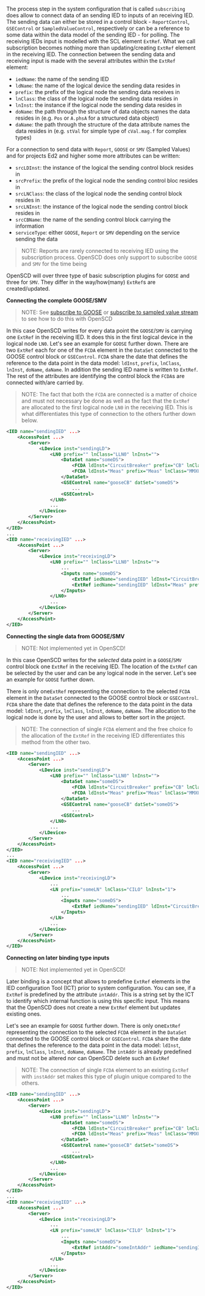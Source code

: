 The process step in the system configuration that is called `subscribing` does allow to connect data of an sending IED to inputs of an receiving IED. The sending data can either be stored in a control block - `ReportControl`, `GSEControl` or `SampledValueControl`, respectively or can be a reference to some data within the data model of the sending IED - for polling. The receiving IEDs input is modelled with the SCL element `ExtRef`. What we call subscription becomes nothing more than updating/creating `ExtRef` element in the receiving IED. The connection between the sending data and receiving input is made with the several attributes within the `ExtRef` element: 

- `iedName`: the name of the sending IED
- `ldName`: the name of the logical device the sending data resides in
- `prefix`: the prefix of the logical node the sending data receives in
- `lnClass`: the class of the logical node the sending data resides in
- `lnInst`: the instance if the logical node the sending data resides in
- `doName`: the path through the structure of data objects names the data resides in (e.g. `Pos` or `A.phsA` for a structured data object)
- `daName`: the path through the structure of the data attribute names the data resides in (e.g. `stVal` for simple type of `cVal.mag.f` for complex types)

For a connection to send data with `Report`, `GOOSE` or `SMV` (Sampled Values) and for projects Ed2 and higher some more attributes can be written:

- `srcLDInst`: the instance of the logical the sending control block resides in
- `srcPrefix`: the prefix of the logical node the sending control bloc resides in
- `srcLNClass`: the class of the logical node the sending control block resides in
- `srcLNInst`: the instance of the logical node the sending control block resides in
- `srcCBName`: the name of the sending control block carrying the information
- `serviceType`: either `GOOSE`, `Report` or `SMV` depending on the service sending the data

> NOTE: Reports are rarely connected to receiving IED using the subscription process. OpenSCD does only support to subscribe `GOOSE` and `SMV` for the time being

OpenSCD will over three type of basic subscription plugins for `GOOSE` and three for `SMV`. They differ in the way/how(many) `ExtRef`s are created/updated.

**Connecting the complete GOOSE/SMV**

> NOTE: See [subscribe to GOOSE](https://github.com/openscd/open-scd/wiki/Subscribe-complete-GOOSE) or [subscribe to sampled value stream](https://github.com/openscd/open-scd/wiki/Subscribe-complete-SMV) to see how to do this with OpenSCD

In this case OpenSCD writes for every data point the `GOOSE`/`SMV` is carrying one `ExtRef` in the receiving IED. It does this in the first logical device in the logical node `LN0`. Let's see an example for `GOOSE` further down. There are two `ExtRef` each for one of the `FCDA` element in the `DataSet` connected to the GOOSE control block or `GSEControl`. `FCDA` share the date that defines the reference to the data point in the data model: `ldInst`, `prefix`, `lnClass`, `lnInst`, `doName`, `daName`. In addition the sending IED name is written to `ExtRef`. The rest of the attributes are identifying the control block the `FCDA`s are connected with/are carried by.

> NOTE: The fact that both the `FCDA` are connected is a matter of choice and must not necessary be done as well as the fact that the `ExtRef` are allocated to the first logical node `LN0` in the receiving IED. This is what differentiates this type of connection to the others further down below.

```xml
<IED name="sendingIED" ...>
    <AccessPoint ...>
        <Server>
            <LDevice inst="sendingLD">
                <LN0 prefix="" lnClass="LLN0" lnInst="">
                    <DataSet name="someDS">
                        <FCDA ldInst="CircuitBreaker" prefix="CB" lnClass="XCBR" lnInst="1" doName="Pos" daName="stVal" fc="ST"/>
                        <FCDA ldInst="Meas" prefix="Meas" lnClass="MMXU" lnInst="1" doName="A.phsA" daName="cVal.mag.f" fc="ST"/>
                    </DataSet>
                    <GSEControl name="gooseCB" datSet="someDS">
                        ...
                    <GSEControl>
                </LN0>
                ...
            </LDevice>
        </Server>
    </AccessPoint>
</IED>
...
<IED name="receivingIED" ...>
    <AccessPoint ...>
        <Server>
            <LDevice inst="receivingLD">
                <LN0 prefix="" lnClass="LLN0" lnInst="">
                    ...
                    <Inputs name="someDS">
                        <ExtRef iedName="sendingIED" ldInst="CircuitBreaker" prefix="CB" lnClass="XCBR" lnInst="1" doName="Pos" daName="stVal" serviceType="GOOSE" srcLDInst="sendingLD" srcPrefix="" srcLNClass="LLN0" srcLNInst="" srcCBName="gooseCB"/>
                        <ExtRef iedName="sendingIED" ldInst="Meas" prefix="Meas" lnClass="MMXU" lnInst="1" doName="A.phsA" daName="cVal.mag.f" serviceType="GOOSE" srcLDInst="sendingLD" srcPrefix="" srcLNClass="LLN0" srcLNInst="" srcCBName="gooseCB" />
                    </Inputs>
                </LN0>
                ...
            </LDevice>
        </Server>
    </AccessPoint>
</IED>
```

**Connecting the single data from GOOSE/SMV**

> NOTE: Not implemented yet in OpenSCD!

In this case OpenSCD writes for the _selected_ data point in a `GOOSE`/`SMV` control block one `ExtRef` in the receiving IED. The location of the `ExtRef` can be selected by the user and can be any logical node in the server. Let's see an example for `GOOSE` further down.

There is only one`ExtRef` representing the connection to the selected `FCDA` element in the `DataSet` connected to the GOOSE control block or `GSEControl`. `FCDA` share the date that defines the reference to the data point in the data model: `ldInst`, `prefix`, `lnClass`, `lnInst`, `doName`, `daName`. The allocation to the logical node is done by the user and allows to better sort in the project.

> NOTE: The connection of single `FCDA` element and the free choice fo the allocation of the `ExtRef` in the receiving IED differentiates this method from the other two.

```xml
<IED name="sendingIED" ...>
    <AccessPoint ...>
        <Server>
            <LDevice inst="sendingLD">
                <LN0 prefix="" lnClass="LLN0" lnInst="">
                    <DataSet name="someDS">
                        <FCDA ldInst="CircuitBreaker" prefix="CB" lnClass="XCBR" lnInst="1" doName="Pos" daName="stVal" fc="ST"/>
                        <FCDA ldInst="Meas" prefix="Meas" lnClass="MMXU" lnInst="1" doName="A.phsA" daName="cVal.mag.f" fc="ST"/>
                    </DataSet>
                    <GSEControl name="gooseCB" datSet="someDS">
                        ...
                    <GSEControl>
                </LN0>
                ...
            </LDevice>
        </Server>
    </AccessPoint>
</IED>
...
<IED name="receivingIED" ...>
    <AccessPoint ...>
        <Server>
            <LDevice inst="receivingLD">
                ...
                <LN prefix="someLN" lnClass="CILO" lnInst="1">
                    ...
                    <Inputs name="someDS">
                        <ExtRef iedName="sendingIED" ldInst="CircuitBreaker" prefix="CB" lnClass="XCBR" lnInst="1" doName="Pos" daName="stVal" serviceType="GOOSE" srcLDInst="sendingLD" srcPrefix="" srcLNClass="LLN0" srcLNInst="" srcCBName="gooseCB"/>
                    </Inputs>
                </LN>
                ...
            </LDevice>
        </Server>
    </AccessPoint>
</IED>
```

**Connecting on later binding type inputs**

> NOTE: Not implemented yet in OpenSCD!

Later binding is a concept that allows to predefine `ExtRef` elements in the IED configuration Tool (ICT) prior to system configuration. You can see, if a `ExtRef` is predefined by the attribute `intAddr`. This is a string set by the ICT to identify which internal function is using this specific input. This means that the OpenSCD does not create a new `ExtRef` element but updates existing ones.

Let's see an example for `GOOSE` further down. There is only one`ExtRef` representing the connection to the selected `FCDA` element in the `DataSet` connected to the GOOSE control block or `GSEControl`. `FCDA` share the date that defines the reference to the data point in the data model: `ldInst`, `prefix`, `lnClass`, `lnInst`, `doName`, `daName`. The `intAddr` is already predefined and must not be altered nor can OpenSCD delete such an `ExtRef`

> NOTE: The connection of single `FCDA` element to an existing `ExtRef` with `instAddr` set makes this type of plugin unique compared to the others.

```xml
<IED name="sendingIED" ...>
    <AccessPoint ...>
        <Server>
            <LDevice inst="sendingLD">
                <LN0 prefix="" lnClass="LLN0" lnInst="">
                    <DataSet name="someDS">
                        <FCDA ldInst="CircuitBreaker" prefix="CB" lnClass="XCBR" lnInst="1" doName="Pos" daName="stVal" fc="ST"/>
                        <FCDA ldInst="Meas" prefix="Meas" lnClass="MMXU" lnInst="1" doName="A.phsA" daName="cVal.mag.f" fc="ST"/>
                    </DataSet>
                    <GSEControl name="gooseCB" datSet="someDS">
                        ...
                    <GSEControl>
                </LN0>
                ...
            </LDevice>
        </Server>
    </AccessPoint>
</IED>
...
<IED name="receivingIED" ...>
    <AccessPoint ...>
        <Server>
            <LDevice inst="receivingLD">
                ...
                <LN prefix="someLN" lnClass="CILO" lnInst="1">
                    ...
                    <Inputs name="someDS">
                        <ExtRef intAddr="someIntAddr" iedName="sendingIED" ldInst="CircuitBreaker" prefix="CB" lnClass="XCBR" lnInst="1" doName="Pos" daName="stVal" serviceType="GOOSE" srcLDInst="sendingLD" srcPrefix="" srcLNClass="LLN0" srcLNInst="" srcCBName="gooseCB"/>
                    </Inputs>
                </LN>
                ...
            </LDevice>
        </Server>
    </AccessPoint>
</IED>
```
